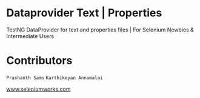 Dataprovider Text | Properties
==============================
 
 TestNG DataProvider for text and properties files |  For Selenium Newbies & Intermediate Users
 
 
 **Contributors**
 ==============================
 
 `Prashanth Sams`
 `Karthikeyan Annamalai`
 
  
 
 
 
 www.seleniumworks.com
